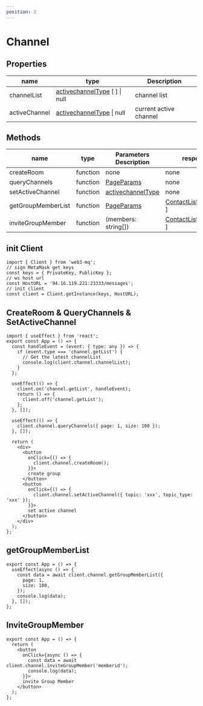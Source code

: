 ```yaml
---
position: 3
---
```


# Channel

## Properties

| name          | type                                                                                 | Description            |
| ------------- | ------------------------------------------------------------------------------------ | ---------------------- |
| channelList   | [activechannelType](/docs/Web3MQ-SDK/JS-SDK-V2/types/#activechanneltype) [ ] \| null | channel list           |
| activeChannel | [activechannelType](/docs/Web3MQ-SDK/JS-SDK-V2/types/#activechanneltype) \| null     | current active channel |

## Methods

| name               | type     | Parameters Description                                                   | response                                                                        |
| ------------------ | -------- | ------------------------------------------------------------------------ | ------------------------------------------------------------------------------- |
| createRoom         | function | none                                                                     | none                                                                            |
| queryChannels      | function | [PageParams](/docs/Web3MQ-SDK/JS-SDK-V2/types/#pageparams)               | none                                                                            |
| setActiveChannel   | function | [activechannelType](/docs/Web3MQ-SDK/JS-SDK-V2/types/#activechanneltype) | none                                                                            |
| getGroupMemberList | function | [PageParams](/docs/Web3MQ-SDK/JS-SDK-V2/types/#pageparams)               | [ContactListItemType](/docs/Web3MQ-SDK/JS-SDK-V2/types/#contactlistitemtype)[ ] |
| inviteGroupMember  | function | (members: string[])                                                      | [ContactListItemType](/docs/Web3MQ-SDK/JS-SDK-V2/types/#contactlistitemtype)[ ] |

## init Client

```tsx
import { Client } from 'web3-mq';
// sign MetaMask get keys
const keys = { PrivateKey, PublicKey };
// ws host url
const HostURL = '94.16.119.221:23333/messages';
// init client
const client = Client.getInstance(keys, HostURL);
```

## CreateRoom & QueryChannels & SetActiveChannel

```tsx
import { useEffect } from 'react';
export const App = () => {
  const handleEvent = (event: { type: any }) => {
    if (event.type === 'channel.getList') {
      // Get the latest channelList
      console.log(client.channel.channelList);
    }
  };

  useEffect(() => {
    client.on('channel.getList', handleEvent);
    return () => {
      client.off('channel.getList');
    };
  }, []);

  useEffect(() => {
    client.channel.queryChannels({ page: 1, size: 100 });
  }, []);

  return (
    <div>
      <button
        onClick={() => {
          client.channel.createRoom();
        }}>
        create group
      </button>
      <button
        onClick={() => {
          client.channel.setActiveChannel({ topic: 'xxx', topic_type: 'xxx' });
        }}>
        set active channel
      </button>
    </div>
  );
};
```

## getGroupMemberList

```tsx
export const App = () => {
  useEffect(async () => {
    const data = await client.channel.getGroupMemberList({
      page: 1,
      size: 100,
    });
    console.log(data);
  }, []);
};
```

## InviteGroupMember

```tsx
export const App = () => {
  return (
    <button
      onClick={async () => {
        const data = await client.channel.inviteGroupMember('memberid');
        console.log(data);
      }}>
      invite Group Member
    </button>
  );
};
```
